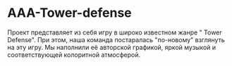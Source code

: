 # AAA-Tower-defense

Проект представляет из себя игру в широко известном жанре " Tower Defense". При этом, наша команда постаралась "по-новому" взглянуть на эту игру. Мы наполнили её авторской графикой, яркой музыкой и соответствующей колоритной атмосферой.

